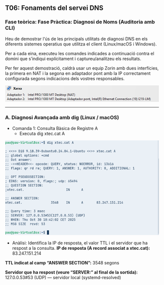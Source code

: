 ## T06: Fonaments del servei DNS

### Fase teòrica: Fase Pràctica: Diagnosi de Noms (Auditoria amb CLI)
Heu de demostrar l'ús de les principals utilitats de diagnosi DNS en els diferents sistemes operatius que utilitza el client (Linux/macOS i Windows).

Per a cada eina, executeu les comandes indicades a continuació contra el domini que s’indiqui explícitament i captureu/analitzeu els resultats.

Per fer aquest demostració, caldrà usar un equip Zorin amb dues interfícies, la primera en NAT i la segona en adaptador pont amb la IP correctament configurada segons indicacions dels vostres responsables.

![img1](./IMG/img1.png)

---

### A. Diagnosi Avançada amb dig (Linux / macOS)
- Comanda 1: Consulta Bàsica de Registre A
  - Executa dig xtec.cat A
    
![img2](./IMG/img2.png)

- Anàlisi: Identifica la IP de resposta, el valor TTL i el servidor que ha respost a la consulta.
**IP de resposta (A record associat a xtec.cat):**
83.247.151.214
  
**TTL indicat al camp “ANSWER SECTION”:**
3548 segons
    
**Servidor que ha respost (veure “SERVER:” al final de la sortida):**
127.0.0.53#53 (UDP) — servidor local (systemd-resolved)
